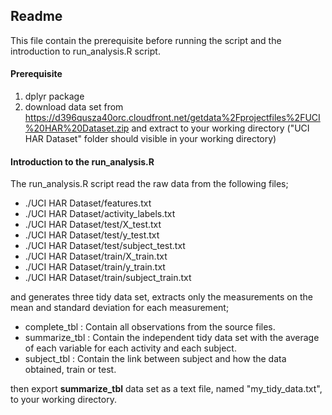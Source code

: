 ## Readme
This file contain the prerequisite before running the script and the introduction to run_analysis.R script.

#### Prerequisite
1. dplyr package
2. download data set from https://d396qusza40orc.cloudfront.net/getdata%2Fprojectfiles%2FUCI%20HAR%20Dataset.zip and extract to your working directory ("UCI HAR Dataset" folder should visible in your working directory)

#### Introduction to the run_analysis.R
The run_analysis.R script read the raw data from the following files;
- ./UCI HAR Dataset/features.txt
- ./UCI HAR Dataset/activity_labels.txt
- ./UCI HAR Dataset/test/X_test.txt
- ./UCI HAR Dataset/test/y_test.txt
- ./UCI HAR Dataset/test/subject_test.txt
- ./UCI HAR Dataset/train/X_train.txt
- ./UCI HAR Dataset/train/y_train.txt
- ./UCI HAR Dataset/train/subject_train.txt

and generates three tidy data set, extracts only the measurements on the mean and standard deviation for each measurement;
- complete_tbl  : Contain all observations from the source files.
- summarize_tbl : Contain the independent tidy data set with the average of each variable for each activity and each subject.
- subject_tbl   : Contain the link between subject and how the data obtained, train or test.

then export **summarize_tbl** data set as a text file, named "my_tidy_data.txt", to your working directory.

